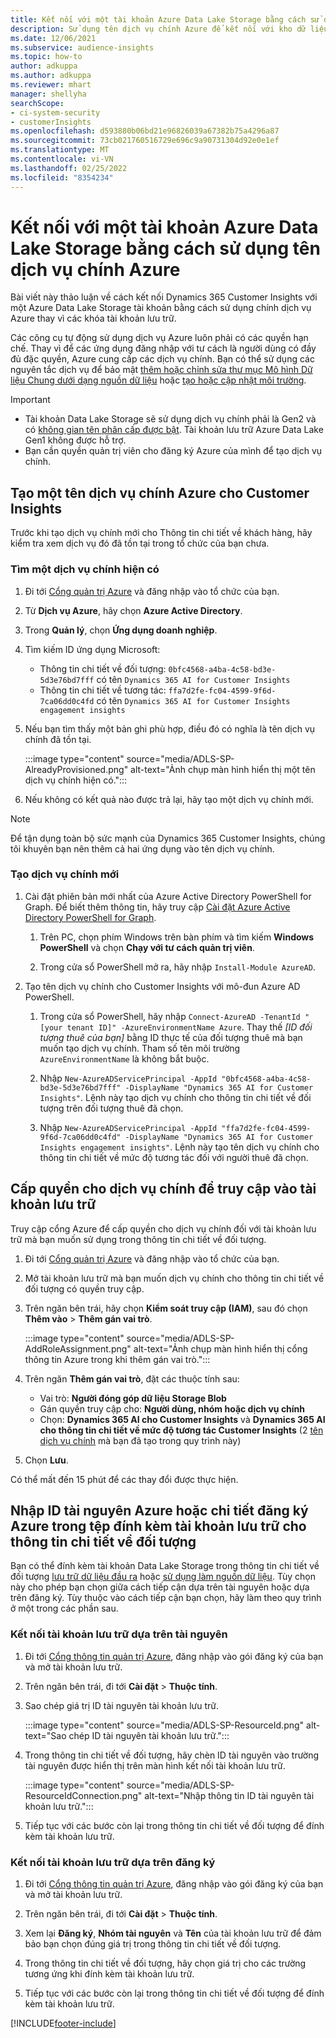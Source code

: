 ```yaml
---
title: Kết nối với một tài khoản Azure Data Lake Storage bằng cách sử dụng tên dịch vụ chính
description: Sử dụng tên dịch vụ chính Azure để kết nối với kho dữ liệu của riêng bạn.
ms.date: 12/06/2021
ms.subservice: audience-insights
ms.topic: how-to
author: adkuppa
ms.author: adkuppa
ms.reviewer: mhart
manager: shellyha
searchScope:
- ci-system-security
- customerInsights
ms.openlocfilehash: d593880b06bd21e96826039a67382b75a4296a87
ms.sourcegitcommit: 73cb021760516729e696c9a90731304d92e0e1ef
ms.translationtype: MT
ms.contentlocale: vi-VN
ms.lasthandoff: 02/25/2022
ms.locfileid: "8354234"
---
```

# <a name="connect-to-an-azure-data-lake-storage-account-by-using-an-azure-service-principal"></a>Kết nối với một tài khoản Azure Data Lake Storage bằng cách sử dụng tên dịch vụ chính Azure

Bài viết này thảo luận về cách kết nối Dynamics 365 Customer Insights với một Azure Data Lake Storage tài khoản bằng cách sử dụng chính dịch vụ Azure thay vì các khóa tài khoản lưu trữ. 

Các công cụ tự động sử dụng dịch vụ Azure luôn phải có các quyền hạn chế. Thay vì để các ứng dụng đăng nhập với tư cách là người dùng có đầy đủ đặc quyền, Azure cung cấp các dịch vụ chính. Bạn có thể sử dụng các nguyên tắc dịch vụ để bảo mật [thêm hoặc chỉnh sửa thư mục Mô hình Dữ liệu Chung dưới dạng nguồn dữ liệu](connect-common-data-model.md) hoặc [tạo hoặc cập nhật môi trường](create-environment.md).

> [!IMPORTANT]
> - Tài khoản Data Lake Storage sẽ sử dụng dịch vụ chính phải là Gen2 và có [không gian tên phân cấp được bật](/azure/storage/blobs/data-lake-storage-namespace). Tài khoản lưu trữ Azure Data Lake Gen1 không được hỗ trợ.
> - Bạn cần quyền quản trị viên cho đăng ký Azure của mình để tạo dịch vụ chính.

## <a name="create-an-azure-service-principal-for-customer-insights"></a>Tạo một tên dịch vụ chính Azure cho Customer Insights

Trước khi tạo dịch vụ chính mới cho Thông tin chi tiết về khách hàng, hãy kiểm tra xem dịch vụ đó đã tồn tại trong tổ chức của bạn chưa.

### <a name="look-for-an-existing-service-principal"></a>Tìm một dịch vụ chính hiện có

1. Đi tới [Cổng quản trị Azure](https://portal.azure.com) và đăng nhập vào tổ chức của bạn.

2. Từ **Dịch vụ Azure**, hãy chọn **Azure Active Directory**.

3. Trong **Quản lý**, chọn **Ứng dụng doanh nghiệp**.

4. Tìm kiếm ID ứng dụng Microsoft:
   - Thông tin chi tiết về đối tượng: `0bfc4568-a4ba-4c58-bd3e-5d3e76bd7fff` có tên `Dynamics 365 AI for Customer Insights`
   - Thông tin chi tiết về tương tác: `ffa7d2fe-fc04-4599-9f6d-7ca06dd0c4fd` có tên `Dynamics 365 AI for Customer Insights engagement insights`

5. Nếu bạn tìm thấy một bản ghi phù hợp, điều đó có nghĩa là tên dịch vụ chính đã tồn tại. 
   
   :::image type="content" source="media/ADLS-SP-AlreadyProvisioned.png" alt-text="Ảnh chụp màn hình hiển thị một tên dịch vụ chính hiện có.":::
   
6. Nếu không có kết quả nào được trả lại, hãy tạo một dịch vụ chính mới.

>[!NOTE]
>Để tận dụng toàn bộ sức mạnh của Dynamics 365 Customer Insights, chúng tôi khuyên bạn nên thêm cả hai ứng dụng vào tên dịch vụ chính.

### <a name="create-a-new-service-principal"></a>Tạo dịch vụ chính mới

1. Cài đặt phiên bản mới nhất của Azure Active Directory PowerShell for Graph. Để biết thêm thông tin, hãy truy cập [Cài đặt Azure Active Directory PowerShell for Graph](/powershell/azure/active-directory/install-adv2).

   1. Trên PC, chọn phím Windows trên bàn phím và tìm kiếm **Windows PowerShell** và chọn **Chạy với tư cách quản trị viên**.
   
   1. Trong cửa sổ PowerShell mở ra, hãy nhập `Install-Module AzureAD`.

2. Tạo tên dịch vụ chính cho Customer Insights với mô-đun Azure AD PowerShell.

   1. Trong cửa sổ PowerShell, hãy nhập `Connect-AzureAD -TenantId "[your tenant ID]" -AzureEnvironmentName Azure`. Thay thế *[ID đối tượng thuê của bạn]* bằng ID thực tế của đối tượng thuê mà bạn muốn tạo dịch vụ chính. Tham số tên môi trường `AzureEnvironmentName` là không bắt buộc.
  
   1. Nhập `New-AzureADServicePrincipal -AppId "0bfc4568-a4ba-4c58-bd3e-5d3e76bd7fff" -DisplayName "Dynamics 365 AI for Customer Insights"`. Lệnh này tạo dịch vụ chính cho thông tin chi tiết về đối tượng trên đối tượng thuê đã chọn. 

   1. Nhập `New-AzureADServicePrincipal -AppId "ffa7d2fe-fc04-4599-9f6d-7ca06dd0c4fd" -DisplayName "Dynamics 365 AI for Customer Insights engagement insights"`. Lệnh này tạo tên dịch vụ chính cho thông tin chi tiết về mức độ tương tác đối với người thuê đã chọn.

## <a name="grant-permissions-to-the-service-principal-to-access-the-storage-account"></a>Cấp quyền cho dịch vụ chính để truy cập vào tài khoản lưu trữ

Truy cập cổng Azure để cấp quyền cho dịch vụ chính đối với tài khoản lưu trữ mà bạn muốn sử dụng trong thông tin chi tiết về đối tượng.

1. Đi tới [Cổng quản trị Azure](https://portal.azure.com) và đăng nhập vào tổ chức của bạn.

1. Mở tài khoản lưu trữ mà bạn muốn dịch vụ chính cho thông tin chi tiết về đối tượng có quyền truy cập.

1. Trên ngăn bên trái, hãy chọn **Kiểm soát truy cập (IAM)**, sau đó chọn **Thêm vào** > **Thêm gán vai trò**.

   :::image type="content" source="media/ADLS-SP-AddRoleAssignment.png" alt-text="Ảnh chụp màn hình hiển thị cổng thông tin Azure trong khi thêm gán vai trò.":::

1. Trên ngăn **Thêm gán vai trò**, đặt các thuộc tính sau:
   - Vai trò: **Người đóng góp dữ liệu Storage Blob**
   - Gán quyền truy cập cho: **Người dùng, nhóm hoặc dịch vụ chính**
   - Chọn: **Dynamics 365 AI cho Customer Insights** và **Dynamics 365 AI cho thông tin chi tiết về mức độ tương tác Customer Insights** (2 [tên dịch vụ chính](#create-a-new-service-principal) mà bạn đã tạo trong quy trình này)

1.  Chọn **Lưu**.

Có thể mất đến 15 phút để các thay đổi được thực hiện.

## <a name="enter-the-azure-resource-id-or-the-azure-subscription-details-in-the-storage-account-attachment-to-audience-insights"></a>Nhập ID tài nguyên Azure hoặc chi tiết đăng ký Azure trong tệp đính kèm tài khoản lưu trữ cho thông tin chi tiết về đối tượng

Bạn có thể đính kèm tài khoản Data Lake Storage trong thông tin chi tiết về đối tượng [lưu trữ dữ liệu đầu ra](manage-environments.md) hoặc [sử dụng làm nguồn dữ liệu](/dynamics365/customer-insights/audience-insights/connect-dataverse-managed-lake). Tùy chọn này cho phép bạn chọn giữa cách tiếp cận dựa trên tài nguyên hoặc dựa trên đăng ký. Tùy thuộc vào cách tiếp cận bạn chọn, hãy làm theo quy trình ở một trong các phần sau.

### <a name="resource-based-storage-account-connection"></a>Kết nối tài khoản lưu trữ dựa trên tài nguyên

1. Đi tới [Cổng thông tin quản trị Azure](https://portal.azure.com), đăng nhập vào gói đăng ký của bạn và mở tài khoản lưu trữ.

1. Trên ngăn bên trái, đi tới **Cài đặt** > **Thuộc tính**.

1. Sao chép giá trị ID tài nguyên tài khoản lưu trữ.

   :::image type="content" source="media/ADLS-SP-ResourceId.png" alt-text="Sao chép ID tài nguyên tài khoản lưu trữ.":::

1. Trong thông tin chi tiết về đối tượng, hãy chèn ID tài nguyên vào trường tài nguyên được hiển thị trên màn hình kết nối tài khoản lưu trữ.

   :::image type="content" source="media/ADLS-SP-ResourceIdConnection.png" alt-text="Nhập thông tin ID tài nguyên tài khoản lưu trữ.":::   

1. Tiếp tục với các bước còn lại trong thông tin chi tiết về đối tượng để đính kèm tài khoản lưu trữ.

### <a name="subscription-based-storage-account-connection"></a>Kết nối tài khoản lưu trữ dựa trên đăng ký

1. Đi tới [Cổng thông tin quản trị Azure](https://portal.azure.com), đăng nhập vào gói đăng ký của bạn và mở tài khoản lưu trữ.

1. Trên ngăn bên trái, đi tới **Cài đặt** > **Thuộc tính**.

1. Xem lại **Đăng ký**, **Nhóm tài nguyên** và **Tên** của tài khoản lưu trữ để đảm bảo bạn chọn đúng giá trị trong thông tin chi tiết về đối tượng.

1. Trong thông tin chi tiết về đối tượng, hãy chọn giá trị cho các trường tương ứng khi đính kèm tài khoản lưu trữ.

1. Tiếp tục với các bước còn lại trong thông tin chi tiết về đối tượng để đính kèm tài khoản lưu trữ.


[!INCLUDE[footer-include](../includes/footer-banner.md)]